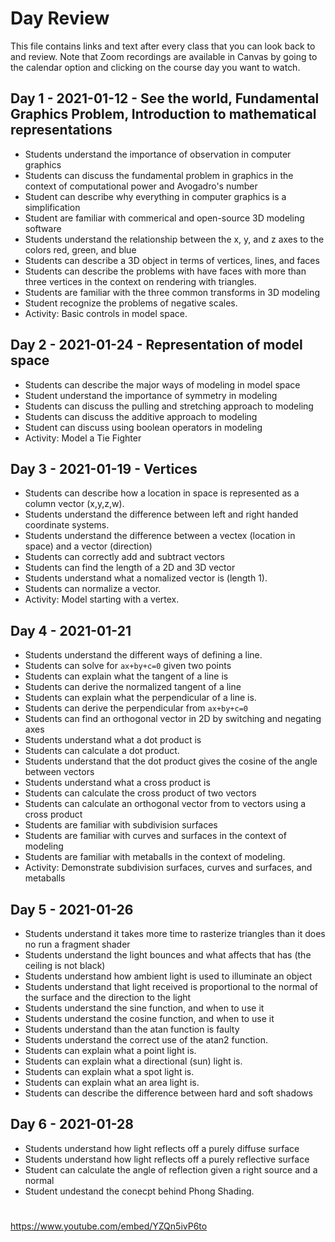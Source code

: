 # Day Review

This file contains links and text after every class that you can look back to and review. Note that Zoom recordings are available in Canvas by going to the calendar option and clicking on the course day you want to watch.

## Day 1 - 2021-01-12 - See the world, Fundamental Graphics Problem, Introduction to mathematical representations

- Students understand the importance of observation in computer graphics
- Students can discuss the fundamental problem in graphics in the context of computational power and Avogadro's number
- Student can describe why everything in computer graphics is a simplification
- Student are familiar with commerical and open-source 3D modeling software
- Students understand the relationship between the x, y, and z axes to the colors red, green, and blue
- Students can describe a 3D object in terms of vertices, lines, and faces
- Students can describe the problems with have faces with more than three vertices in the context on rendering with triangles.
- Students are familiar with the three common transforms in 3D modeling
- Student recognize the problems of negative scales.
- Activity: Basic controls in model space.

## Day 2 - 2021-01-24 - Representation of model space
- Students can describe the major ways of modeling in model space
- Student understand the importance of symmetry in modeling
- Students can discuss the pulling and stretching approach to modeling
- Students can discuss the additive approach to modeling
- Student can discuss using boolean operators in modeling
- Activity: Model a Tie Fighter

## Day 3 - 2021-01-19 - Vertices
- Students can describe how a location in space is represented as a column vector (x,y,z,w).
- Students understand the difference between left and right handed coordinate systems.
- Students understand the difference between a vectex (location in space) and a vector (direction)
- Students can correctly add and subtract vectors
- Students can find the length of a 2D and 3D vector
- Students understand what a nomalized vector is (length 1).
- Students can normalize a vector.
- Activity: Model starting with a vertex.

## Day 4 - 2021-01-21
- Students understand the different ways of defining a line.
- Students can solve for ```ax+by+c=0``` given two points
- Students can explain what the tangent of a line is
- Students can derive the normalized tangent of a line
- Students can explain what the perpendicular of a line is.
- Students can derive the perpendicular from ```ax+by+c=0```
- Students can find an orthogonal vector in 2D by switching and negating axes
- Students understand what a dot product is
- Students can calculate a dot product.
- Students understand that the dot product gives the cosine of the angle between vectors
- Students understand what a cross product is
- Students can calculate the cross product of two vectors
- Students can calculate an orthogonal vector from to vectors using a cross product
- Students are familiar with subdivision surfaces
- Students are familiar with curves and surfaces in the context of modeling
- Students are familiar with metaballs in the context of modeling.
- Activity: Demonstrate subdivision surfaces, curves and surfaces, and metaballs

## Day 5 - 2021-01-26
 - Students understand it takes more time to rasterize triangles than it does no run a fragment shader
 - Students understand the light bounces and what affects that has (the ceiling is not black)
 - Students understand how ambient light is used to illuminate an object
 - Students understand that light received is proportional to the normal of the surface and the direction to the light
 - Students understand the sine function, and when to use it
 - Students understand the cosine function, and when to use it
 - Students understand than the atan function is faulty
 - Students understand the correct use of the atan2 function.
 - Students can explain what a point light is.
 - Students can explain what a directional (sun) light is.
 - Students can explain what a spot light is.
 - Students can explain what an area light is.
 - Students can describe the difference between hard and soft shadows
 
## Day 6 - 2021-01-28
 - Students understand how light reflects off a purely diffuse surface
 - Students understand how light reflects off a purely reflective surface
 - Student can calculate the angle of reflection given a right source and a normal
 - Student undestand the conecpt behind Phong Shading.
#
https://www.youtube.com/embed/YZQn5ivP6to
